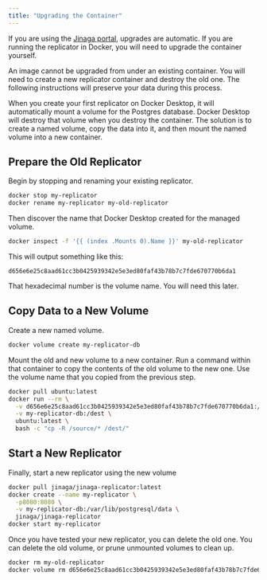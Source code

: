 ```yaml
---
title: "Upgrading the Container"
---
```


If you are using the [Jinaga portal](https://app.jinaga.com/), upgrades are automatic.
If you are running the replicator in Docker, you will need to upgrade the container yourself.

An image cannot be upgraded from under an existing container.
You will need to create a new replicator container and destroy the old one.
The following instructions will preserve your data during this process.

When you create your first replicator on Docker Desktop, it will automatically mount a volume for the Postgres database.
Docker Desktop will destroy that volume when you destroy the container.
The solution is to create a named volume, copy the data into it, and then mount the named volume into a new container.

## Prepare the Old Replicator

Begin by stopping and renaming your existing replicator.

```bash
docker stop my-replicator
docker rename my-replicator my-old-replicator
```

Then discover the name that Docker Desktop created for the managed volume.

```bash
docker inspect -f '{{ (index .Mounts 0).Name }}' my-old-replicator
```

This will output something like this:

```
d656e6e25c8aad61cc3b0425939342e5e3ed80faf43b78b7c7fde670770b6da1
```

That hexadecimal number is the volume name.
You will need this later.

## Copy Data to a New Volume

Create a new named volume.

```bash
docker volume create my-replicator-db
```

Mount the old and new volume to a new container.
Run a command within that container to copy the contents of the old volume to the new one.
Use the volume name that you copied from the previous step.

```bash
docker pull ubuntu:latest
docker run --rm \
  -v d656e6e25c8aad61cc3b0425939342e5e3ed80faf43b78b7c7fde670770b6da1:/source \
  -v my-replicator-db:/dest \
  ubuntu:latest \
  bash -c "cp -R /source/* /dest/"
```

## Start a New Replicator

Finally, start a new replicator using the new volume

```bash
docker pull jinaga/jinaga-replicator:latest
docker create --name my-replicator \
  -p8080:8080 \
  -v my-replicator-db:/var/lib/postgresql/data \
  jinaga/jinaga-replicator
docker start my-replicator
```

Once you have tested your new replicator, you can delete the old one.
You can delete the old volume, or prune unmounted volumes to clean up.

```bash
docker rm my-old-replicator
docker volume rm d656e6e25c8aad61cc3b0425939342e5e3ed80faf43b78b7c7fde670770b6da1
```